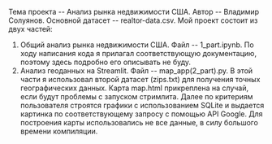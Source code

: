 Тема проекта -- Анализ рынка недвижимости США. Автор -- Владимир Солуянов.
Основной датасет -- realtor-data.csv.
Мой проект состоит из двух частей:
1. Общий анализ рынка недвижимости США. Файл -- 1_part.ipynb. По ходу написания кода я прилагал соответствующую документацию, поэтому здесь подробно его описывать не буду.
2. Анализ геоданных на Streamlit. Файл --  map_app(2_part).py. В этой части я использовал второй датасет (zips.txt) для получения точных географических данных. Карта map.html
прикреплена на случай, если будут проблемы с запуском стримлита. Далее по критериям пользователя строятся графики c использованием SQLite и выдается картинка по соответствующему 
запросу с помощью API Google. Для построения карты использовались не все данные, в силу большого времени компиляции.
